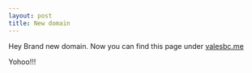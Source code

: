 ```yaml
---
layout: post
title: New domain
---
```


Hey Brand new domain. Now you can find this page under [valesbc.me](http://valesbc.me/) 

Yohoo!!!
